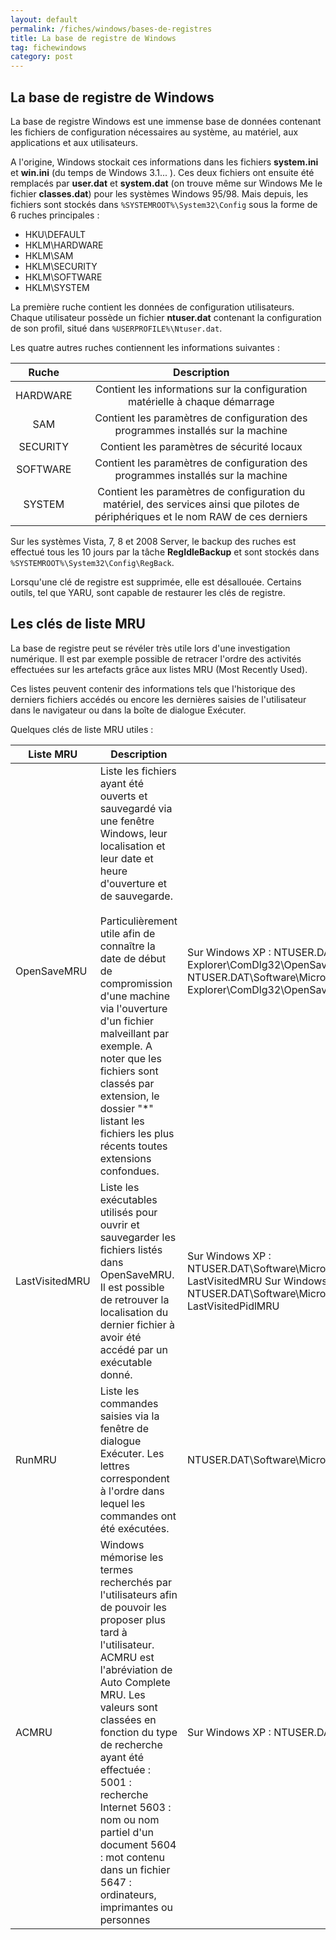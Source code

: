 ```yaml
---
layout: default
permalink: /fiches/windows/bases-de-registres
title: La base de registre de Windows 
tag: fichewindows
category: post
---
```


## La base de registre de Windows 

La base de registre Windows est une immense base de données contenant les fichiers de configuration nécessaires au système, au matériel, aux applications et aux utilisateurs.

A l'origine, Windows stockait ces informations dans les fichiers **system.ini** et **win.ini** (du temps de Windows 3.1... ). Ces deux fichiers ont ensuite été remplacés par **user.dat** et **system.dat** (on trouve même sur Windows Me le fichier **classes.dat**) pour les systèmes Windows 95/98. Mais depuis, les fichiers sont stockés dans <code>%SYSTEMROOT%\System32\Config</code> sous la forme de 6 ruches principales :

- HKU\DEFAULT
- HKLM\HARDWARE
- HKLM\SAM
- HKLM\SECURITY
- HKLM\SOFTWARE
- HKLM\SYSTEM

La première ruche contient les données de configuration utilisateurs. Chaque utilisateur possède un fichier **ntuser.dat** contenant la configuration de son profil, situé dans <code>%USERPROFILE%\Ntuser.dat</code>.

Les quatre autres ruches contiennent les informations suivantes :

|   **Ruche**  |                                                             **Description**|
|:--------:|:-----------------------------------------------------------------------------------------------------------------------------------:|
| HARDWARE | Contient les informations sur la configuration matérielle à chaque démarrage                                                        |
| SAM      | Contient les paramètres de configuration des programmes installés sur la machine                                                    |
| SECURITY | Contient les paramètres de sécurité locaux                                                                                          |
| SOFTWARE | Contient les paramètres de configuration des programmes installés sur la machine                                                    |
| SYSTEM   | Contient les paramètres de configuration du matériel, des services ainsi que pilotes de périphériques et le nom RAW de ces derniers |

Sur les systèmes Vista, 7, 8 et 2008 Server, le backup des ruches est effectué tous les 10 jours par la tâche **RegIdleBackup** et sont stockés dans <code>%SYSTEMROOT%\System32\Config\RegBack</code>.

Lorsqu'une clé de registre est supprimée, elle est désallouée. Certains outils, tel que YARU, sont capable de restaurer les clés de registre.

## Les clés de liste MRU

La base de registre peut se révéler très utile lors d'une investigation numérique. Il est par exemple possible de retracer l'ordre des activités effectuées sur les artefacts grâce aux listes MRU (Most Recently Used).

Ces listes peuvent contenir des informations tels que l'historique des derniers fichiers accédés ou encore les dernières saisies de l'utilisateur dans le navigateur ou dans la boîte de dialogue Exécuter.

Quelques clés de liste MRU utiles :

| Liste MRU      | Description                                                                                                                                                                                                                                                                                                                                                                                                                               | Emplacement                                                                                                                                                                                                          |
|----------------|-------------------------------------------------------------------------------------------------------------------------------------------------------------------------------------------------------------------------------------------------------------------------------------------------------------------------------------------------------------------------------------------------------------------------------------------|----------------------------------------------------------------------------------------------------------------------------------------------------------------------------------------------------------------------|
| OpenSaveMRU    | Liste les fichiers ayant été ouverts et sauvegardé via une fenêtre Windows, leur localisation et leur date et heure d'ouverture et de sauvegarde.<br><br>Particulièrement utile afin de connaître la date de début de compromission d'une machine via l'ouverture d'un fichier malveillant par exemple. A noter que les fichiers sont classés par extension, le dossier \"\*\" listant les fichiers les plus récents toutes extensions confondues. | Sur Windows XP : NTUSER.DAT\Software\Microsoft\Windows\CurrentVersion\ Explorer\ComDlg32\OpenSaveMRU  Sur Windows 7 : NTUSER.DAT\Software\Microsoft\Windows\CurrentVersion\ Explorer\ComDlg32\OpenSavePIDlMRU        |
| LastVisitedMRU | Liste les exécutables utilisés pour ouvrir et sauvegarder les fichiers listés dans OpenSaveMRU.  Il est possible de retrouver la localisation du dernier fichier à avoir été accédé par un exécutable donné.                                                                                                                                                                                                                              | Sur Windows XP : NTUSER.DAT\Software\Microsoft\Windows\CurrentVersion\Explorer\ComDlg32\ LastVisitedMRU   Sur Windows 7 : NTUSER.DAT\Software\Microsoft\Windows\CurrentVersion\Explorer\ComDlg32\ LastVisitedPidlMRU |
| RunMRU         | Liste les commandes saisies via la fenêtre de dialogue Exécuter. Les lettres correspondent à l'ordre dans lequel les commandes ont été exécutées.                                                                                                                                                                                                                                                                                         | NTUSER.DAT\Software\Microsoft\Windows\CurrentVersion\Explorer\RunMRU                                                                                                                                                 |
| ACMRU          | Windows mémorise les termes recherchés par l'utilisateurs afin de pouvoir les proposer plus tard à l'utilisateur. ACMRU est l'abréviation de Auto Complete MRU. Les valeurs sont classées en fonction du type de recherche ayant été effectuée :  5001 : recherche Internet 5603 : nom ou nom partiel d'un document 5604 : mot contenu dans un fichier 5647 : ordinateurs, imprimantes ou personnes                                       | Sur Windows XP : NTUSER.DAT\Software\Microsoft\Search Assistant\ACMru\                                                                                                                                               |

